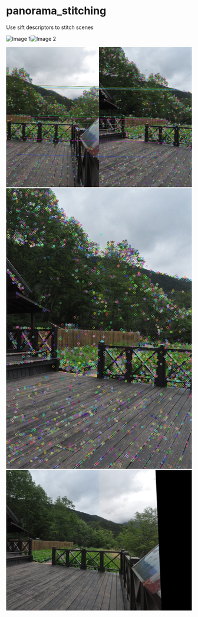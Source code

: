 # panorama_stitching
Use sift descriptors to stitch scenes

<div style="display: flex;">
  <img src="./img/image_1.jpg" alt="Image 1">
  <img src="./img/image_2.jpg" alt="Image 2">
</div>

![Alt Text](./img/matches.jpg)
![Alt Text](./img/sift_result.jpg)
![Alt Text](./img/stitched.jpg)
